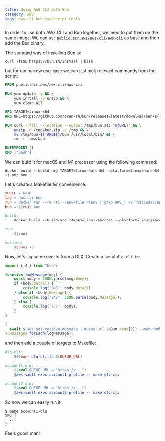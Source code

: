 ```yaml
---
title: Using AWS CLI with Bun
category: AWS
tags: aws-cli bun typescript tools
---
```


In order to use both AWS CLI and Bun together, we need to put them on the same image. We can use [`public.ecr.aws/aws-cli/aws-cli`](https://gallery.ecr.aws/aws-cli/aws-cli) as base and then add the Bun binary. 

The standard way of installing Bun is:

```shell
curl -fsSL https://bun.sh/install | bash
```

but for our narrow use-case we can just pick relevant commands from the script:

```dockerfile
FROM public.ecr.aws/aws-cli/aws-cli

RUN yum update -y && \
    yum install -y unzip && \
    yum clean all

ARG TARGET=linux-x64
ARG URL=https://github.com/oven-sh/bun/releases/latest/download/bun-${TARGET}.zip

RUN curl --fail --location --output /tmp/bun.zip "${URL}" && \
    unzip -o /tmp/bun.zip -d /tmp && \
    mv /tmp/bun-${TARGET}/bun /usr/local/bin/ && \
    rm -r /tmp/bun*

ENTRYPOINT []
CMD ["bash"]
```

We can build it for macOS and M1 processor using the following command:

```shell
docker build --build-arg TARGET=linux-aarch64 --platform=linux/aarch64 -t amz_bun .
```

Let's create a Makefile for convenience:

```makefile
SHELL = bash
tag = aws-cli-bun
run = docker run --rm -ti --env-file <(env | grep AWS_) -v "$$(pwd):/app" -w /app ${tag}
bun = ${run} bun

build:
	docker build --build-arg TARGET=linux-aarch64 --platform=linux/aarch64 -t ${tag} .

run:
	${run}

version:
	${bun} -v
```

Now, let's log some events from a DLQ. Create a script `dlq-cli.ts`:

```typescript
import { $ } from "bun";

function logMessage(msg) {
    const body = JSON.parse(msg.Body);
    if (body.detail) {
        console.log("BUS", body.detail)
    } else if (body.Message) {
        console.log("SNS", JSON.parse(body.Message));
    } else {
        console.log("???", body);
    }
}

(
  await $`aws sqs receive-message --queue-url ${Bun.argv[2]} --max-number-of-messages 10`.json()
).Messages.forEach(logMessage);
```

and then add a couple of targets to Makefile:

```makefile
dlq-cli:
	@${bun} dlq-cli.ts ${QUEUE_URL}
	
account1-dlq:
	$(eval QUEUE_URL = "https://...")
	@aws-vault exec account1-profile -- make dlq-cli

account2-dlq:
	$(eval QUEUE_URL = "https://...")
	@aws-vault exec account2-profile -- make dlq-cli
```

So now we can easily run it:

```shell
$ make account1-dlq
SNS {
  ...
}
```

Feels good, man!
